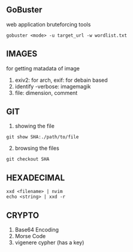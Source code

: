 GoBuster
--------

web application bruteforcing tools

```
gobuster <mode> -u target_url -w wordlist.txt
```

IMAGES
------

for getting matadata of image

1. exiv2: for arch, exif: for debain based
1. identify -verbose:  imagemagik
1. file: dimension, comment

GIT
---

1. showing the file

```
git show SHA:./path/to/file
```

2. browsing the files

```
git checkout SHA
```

HEXADECIMAL
-----------

```
xxd <filename> | nvim
echo <string> | xxd -r
```

CRYPTO
--------

1. Base64 Encoding
1. Morse Code
1. vigenere cypher (has a key)
